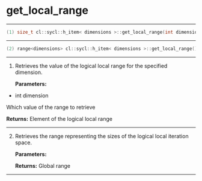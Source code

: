 # get_local_range

---

```cpp
(1) size_t cl::sycl::h_item< dimensions >::get_local_range(int dimension) const
```

---

```cpp
(2) range<dimensions> cl::sycl::h_item< dimensions >::get_local_range() const
```

---

1. Retrieves the value of the logical local range for the specified dimension. 

   **Parameters:**

  * int dimension

   Which value of the range to retrieve 

   **Returns:** Element of the logical local range 

---

2. Retrieves the range representing the sizes of the logical local iteration space. 

   **Parameters:**

   **Returns:** Global range 

---

